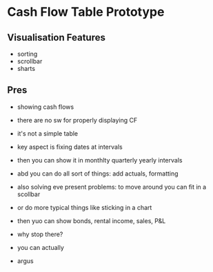 # Cash Flow Table Prototype

## Visualisation Features
- sorting
- scrollbar
- sharts



## Pres

- showing cash flows
- there are no sw for properly displaying CF
- it's not a simple table
- key aspect is fixing dates at intervals
- then you can show it in monthlty quarterly yearly intervals
- abd you can do all sort of things: add actuals, formatting
- also solving eve present problems: to move around you can fit in a scollbar
- or do more typical things like sticking in a chart
- then yuo can show bonds, rental income, sales, P&L

- why stop there?
- you can actually 



- argus